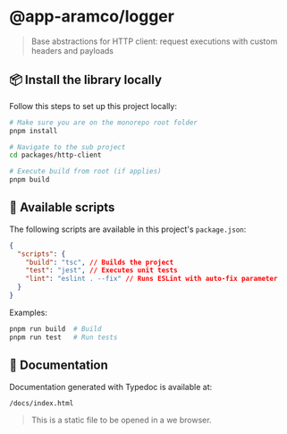 # @app-aramco/logger

> Base abstractions for HTTP client: request executions with custom headers and payloads

## 📦 Install the library locally

Follow this steps to set up this project locally:

```sh
# Make sure you are on the monorepo root folder
pnpm install

# Navigate to the sub project
cd packages/http-client

# Execute build from root (if applies)
pnpm build

```

## 🚀 Available scripts

The following scripts are available in this project's `package.json`:

```json
{
  "scripts": {
    "build": "tsc", // Builds the project
    "test": "jest", // Executes unit tests
    "lint": "eslint . --fix" // Runs ESLint with auto-fix parameter
  }
}
```

Examples:

```sh
pnpm run build  # Build
pnpm run test   # Run tests
```

## 📖 Documentation

Documentation generated with Typedoc is available at:

```
/docs/index.html
```

> This is a static file to be opened in a we browser.
